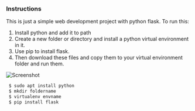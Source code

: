 ### Instructions
This is just a simple web development project with python flask.
To run this:
1. Install python and add it to path
2. Create a new folder or directory and install a python virtual environment in it. 
3. Use pip to install flask.
4. Then download these files and copy them to your virtual environment folder and run them.

![Screenshot](https://github.com/kwamito/first1/master/home/kwame/Projects/first/gitpic.png)


```bash
 $ sudo apt install python
 $ mkdir foldername
 $ virtualenv envname
 $ pip install flask
```
